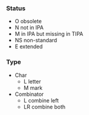 ### Status

* O obsolete
* N not in IPA
* M in IPA but missing in TIPA
* NS non-standard
* E extended

### Type

* Char
	* L letter
	* M mark
* Combinator
	* L combine left
	* LR combine both
